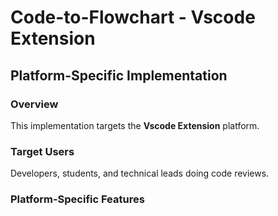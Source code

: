 # Code-to-Flowchart - Vscode Extension

## Platform-Specific Implementation

### Overview
This implementation targets the **Vscode Extension** platform.

### Target Users
Developers, students, and technical leads doing code reviews.

### Platform-Specific Features
